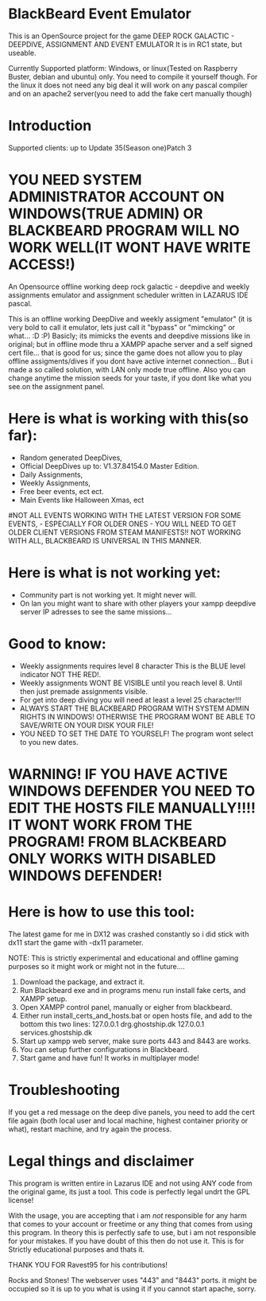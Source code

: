 # BlackBeard Event Emulator
This is an OpenSource project for the game 
DEEP ROCK GALACTIC - DEEPDIVE, ASSIGNMENT AND EVENT EMULATOR 
It is in RC1 state, but useable.


Currently Supported platform: Windows, or linux(Tested on Raspberry Buster, debian and ubuntu) only. You need to compile it yourself though.
For the linux it does not need any big deal it will work on any pascal compiler and on an apache2 server(you need to add the fake cert manually though)

# Introduction
Supported clients: up to Update 35(Season one)Patch 3
# YOU NEED SYSTEM ADMINISTRATOR ACCOUNT ON WINDOWS(TRUE ADMIN) OR BLACKBEARD PROGRAM WILL NO WORK WELL(IT WONT HAVE WRITE ACCESS!)

An Opensource offline working deep rock galactic - deepdive and weekly assignments 
emulator and assignment scheduler written in LAZARUS IDE pascal.

This is an offline working DeepDive and weekly assigment "emulator" (it is very bold to call it emulator, lets just call it "bypass" or "mimcking" or what... :D :P)
Basicly; its mimicks the events and deepdive missions like in original; but in offline mode thru a XAMPP apache server and a self signed cert file... that is good for us;
since the game does not allow you to play offline assigments/dives if you dont have active internet connection... But i made a so called solution, with LAN only mode true offline. Also you can change anytime the mission seeds for your taste, if you dont like what you see.on the assignment panel.

# Here is what is working with this(so far):
- Random generated DeepDives,
- Official DeepDives up to: V1.37.84154.0 Master Edition. 
- Daily Assignments,
- Weekly Assignments,
- Free beer events, ect ect.
- Main Events like Halloween Xmas, ect

#NOT ALL EVENTS WORKING WITH THE LATEST VERSION FOR SOME EVENTS, - ESPECIALLY FOR OLDER ONES - YOU WILL NEED TO GET OLDER CLIENT VERSIONS FROM STEAM MANIFESTS!! NOT WORKING WITH ALL, BLACKBEARD IS UNIVERSAL IN THIS MANNER.

# Here is what is not working yet:
- Community part is not working yet. It might never will.
- On lan you might want to share with other players your xampp deepdive server IP adresses to see the same missions... 

# Good to know: 
- Weekly assignments requires level 8 character This is the BLUE level indicator NOT THE RED!.
- Weekly assignments WONT BE VISIBLE until you reach level 8. Until then just premade assignments visible.
- For get into deep diving you will need at least a level 25 character!!!
- ALWAYS START THE BLACKBEARD PROGRAM WITH SYSTEM ADMIN RIGHTS IN WINDOWS! OTHERWISE THE PROGRAM WONT BE ABLE TO SAVE/WRITE ON YOUR DISK YOUR FILE!
- YOU NEED TO SET THE DATE TO YOURSELF! The program wont select to you new dates.

# WARNING! IF YOU HAVE ACTIVE WINDOWS DEFENDER YOU NEED TO EDIT THE HOSTS FILE MANUALLY!!!! IT WONT WORK FROM THE PROGRAM! FROM BLACKBEARD ONLY WORKS WITH DISABLED WINDOWS DEFENDER!

# Here is how to use this tool:

The latest game for me in DX12 was crashed constantly so i did stick with dx11 start the game with -dx11 parameter.

NOTE: This is strictly experimental and educational and offline gaming purposes so it might work or 
might not in the future....

1. Download the package, and extract it.
2. Run Blackbeard exe and in programs menu run install fake certs, and XAMPP setup.
3. Open XAMPP control panel, manually or eigher from blackbeard.
4. Either run install_certs_and_hosts.bat or open hosts file, and add to the bottom this two lines:
127.0.0.1 drg.ghostship.dk
127.0.0.1 services.ghostship.dk
5. Start up xampp web server, make sure ports 443 and 8443 are works.
6. You can setup further configurations in Blackbeard.
7. Start game and have fun! It works in multiplayer mode!


# Troubleshooting
If you get a red message on the deep dive panels, you need to add the cert file again
(both local user and local machine, highest container priority or what), restart machine, and try again the process.

# Legal things and disclaimer
This program is written entire in Lazarus IDE and not using ANY code from the original game, its just a tool. This code is perfectly legal undrt the GPL license!

With the usage, you are accepting that i am *not* responsible for any harm that comes to your account or freetime or any thing that comes from using this program. In theory this is perfectly safe to use, but i am not responsible for your mistakes. If you have doubt of this then do not use it. This is for Strictly educational purposes and thats it.

THANK YOU FOR Ravest95 for his contributions!

Rocks and Stones!
The webserver uses "443" and "8443" ports. it might be occupied so it is up to you what is using it if you cannot start apache, sorry.
